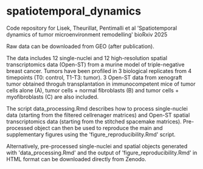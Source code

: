 # spatiotemporal_dynamics
Code repository for Lisek, Theurillat, Pentimalli et al 'Spatiotemporal dynamics of tumor microenvironment remodelling' bioRxiv 2025

Raw data can be downloaded from GEO (after publication).

The data includes 12 single-nuclei and 12 high-resolution spatial transcriptomics data (Open-ST) from a murine model of triple-negative breast cancer. Tumors have been profiled in 3 biological replicates from 4 timepoints (T0: control, T1-T3: tumor).
3 Open-ST data from xenograft tumor obtained throguh transplantation in immunocompetent mice of tumor cells alone (A), tumor cells + normal fibroblasts (B) and tumor cells + myofibroblasts (C) are also included.

The script data_processing.Rmd describes how to process single-nuclei data (starting from the filtered cellrenager matrices) and Open-ST spatial transcriptomics data (starting from the stitched spacemake matrices).
Pre-processed object can then be used to reproduce the main and supplementary figures using the 'figure_reproducibility.Rmd' script.

Alternatively, pre-processed single-nuclei and spatial objects generated with 'data_processing.Rmd' and the output of 'figure_reproducibility.Rmd' in HTML format can be downloaded directly from Zenodo.
